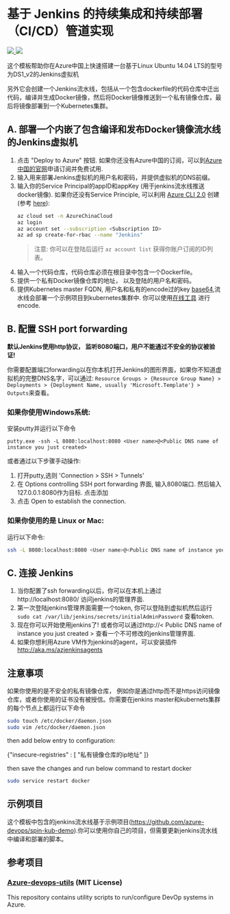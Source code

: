 # 基于 Jenkins 的持续集成和持续部署（CI/CD）管道实现

<a href="https://portal.azure.cn/#create/Microsoft.Template/uri/https%3A%2F%2Fraw.githubusercontent.com%2FAzure%2Fdevops-sample-solution-for-azure-china%2Fmaster-dev%2Fcicd%2Farmtemplate%2Fjenkins_private_registry_k8s%2Fazuredeploy.json" target="_blank">
    <img src="http://azuredeploy.net/deploybutton.png"/>
</a>
<a href="http://armviz.io/#/?load=https%3A%2F%2Fraw.githubusercontent.com%2FAzure%2Fdevops-sample-solution-for-azure-china%2Fmaster-dev%2Fcicd%2Farmtemplate%2Fjenkins_private_registry_k8s%2Fazuredeploy.json" target="_blank">
    <img src="http://armviz.io/visualizebutton.png"/>
</a>

这个模板帮助你在Azure中国上快速搭建一台基于Linux Ubuntu 14.04 LTS的型号为DS1_v2的Jenkins虚拟机

另外它会创建一个Jenkins流水线，包括从一个包含dockerfile的代码仓库中迁出代码，编译并生成Docker镜像，然后将Docker镜像推送到一个私有镜像仓库，最后将镜像部署到一个Kubernetes集群。

## A. 部署一个内嵌了包含编译和发布Docker镜像流水线的Jenkins虚拟机
1. 点击 "Deploy to Azure" 按钮. 如果你还没有Azure中国的订阅，可以到[Azure中国的官网](http://www.azure.cn)申请订阅并免费试用.
1. 输入用来部署Jenkins虚拟机的用户名和密码，并提供虚拟机的DNS前缀。
1. 输入你的Service Principal的appID和appKey (用于jenkins流水线推送docker镜像). 如果你还没有Service Principle, 可以利用 [Azure CLI 2.0](https://docs.microsoft.com/cli/azure/install-azure-cli) 创建 (参考 [here](https://docs.microsoft.com/cli/azure/create-an-azure-service-principal-azure-cli?toc=%2fazure%2fazure-resource-manager%2ftoc.json)):
    ```bash
    az cloud set -n AzureChinaCloud
    az login 
    az account set --subscription <Subscription ID>
    az ad sp create-for-rbac --name "Jenkins"
    ```
    > 注意: 你可以在登陆后运行 `az account list` 获得你账户订阅的ID列表。
1. 输入一个代码仓库，代码仓库必须在根目录中包含一个Dockerfile。
1. 提供一个私有Docker镜像仓库的地址， 以及登陆的用户名和密码。
1. 提供Kubernetes master FQDN, 用户名和私有的encode过的key [base64](https://en.wikipedia.org/wiki/Base64),流水线会部署一个示例项目到kubernetes集群中. 你可以使用[在线工具](https://www.bing.com/search?q=base64+encode&qs=AS&pq=base64+&sk=AS1&sc=8-7&cvid=FFECC475833E43958634B83EA90B2364&FORM=QBLH&sp=2) 进行encode.

## B. 配置 SSH port forwarding
**默认Jenkins使用http协议， 监听8080端口，用户不能通过不安全的协议被验证!**

你需要配置端口forwarding以在你本机打开Jenkins的图形界面，如果你不知道虚拟机的完整DNS名字，可以通过: `Resource Groups > {Resource Group Name} > Deployments > {Deployment Name, usually 'Microsoft.Template'} > Outputs`来查看。

### 如果你使用Windows系统:
安装putty并运行以下命令

```
putty.exe -ssh -L 8080:localhost:8080 <User name>@<Public DNS name of instance you just created>
```

或者通过以下步骤手动操作:
1. 打开putty,选则 'Connection > SSH > Tunnels'
1. 在 Options controlling SSH port forwarding 界面,  输入8080端口. 然后输入 127.0.0.1:8080作为目标. 点击添加
1. 点击 Open to establish the connection.

### 如果你使用的是 Linux or Mac:
运行以下命令:
```bash
ssh -L 8080:localhost:8080 <User name>@<Public DNS name of instance you just created>
```

## C. 连接 Jenkins

1. 当你配置了ssh forwarding以后，你可以在本机上通过 http://localhost:8080/ 访问jenkins的管理界面.
1. 第一次登陆jenkins管理界面需要一个token, 你可以登陆到虚拟机然后运行 `sudo cat /var/lib/jenkins/secrets/initialAdminPassword` 查看token.
1. 现在你可以开始使用jenkins了! 或者你可以通过http://< Public DNS name of instance you just created > 查看一个不可修改的jenkins管理界面.
1. 如果你想利用Azure VM作为jenkins的agent，可以安装插件 http://aka.ms/azjenkinsagents

## 注意事项
如果你使用的是不安全的私有镜像仓库， 例如你是通过http而不是https访问镜像仓库，或者你使用的证书没有被授信。你需要在jenkins master和kubernets集群的每个节点上都运行以下命令
```bash
sudo touch /etc/docker/daemon.json
sudo vim /etc/docker/daemon.json
```
then add below entry to configuration:

{"insecure-registries" : [ "私有镜像仓库的ip地址" ]}

then save the changes and run below command to restart docker
```bash
sudo service restart docker
```

## 示例项目
这个模板中包含的jenkins流水线基于示例项目(https://github.com/azure-devops/spin-kub-demo).你可以使用你自己的项目，但需要更新jenkins流水线中编译和部署的脚本。


## 参考项目

### [Azure-devops-utils](https://github.com/Azure/azure-devops-utils) (MIT License)

This repository contains utility scripts to run/configure DevOp systems in Azure.

